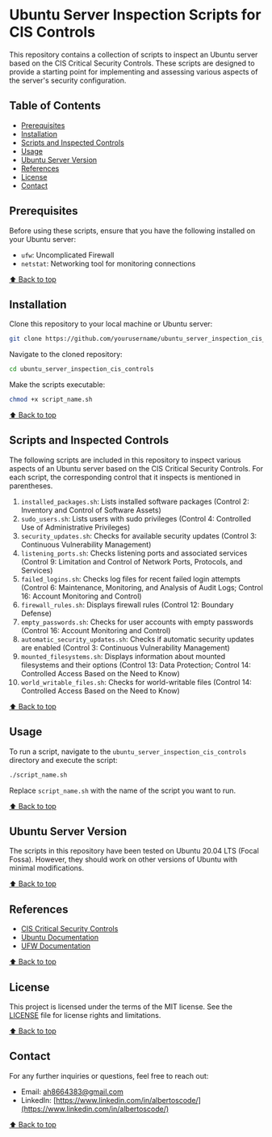 # Ubuntu Server Inspection Scripts for CIS Controls

This repository contains a collection of scripts to inspect an Ubuntu server based on the CIS Critical Security Controls. These scripts are designed to provide a starting point for implementing and assessing various aspects of the server's security configuration.

## Table of Contents

- [Prerequisites](#prerequisites)
- [Installation](#installation)
- [Scripts and Inspected Controls](#scripts-and-inspected-controls)
- [Usage](#usage)
- [Ubuntu Server Version](#ubuntu-server-version)
- [References](#references)
- [License](#license)
- [Contact](#contact)

## Prerequisites

Before using these scripts, ensure that you have the following installed on your Ubuntu server:

- `ufw`: Uncomplicated Firewall
- `netstat`: Networking tool for monitoring connections

[⬆️ Back to top](#ubuntu-server-inspection-scripts-for-cis-controls)

## Installation

Clone this repository to your local machine or Ubuntu server:

```bash
git clone https://github.com/yourusername/ubuntu_server_inspection_cis_controls.git
```

Navigate to the cloned repository:

```bash
cd ubuntu_server_inspection_cis_controls
```

Make the scripts executable:

```bash
chmod +x script_name.sh
```

[⬆️ Back to top](#ubuntu-server-inspection-scripts-for-cis-controls)

## Scripts and Inspected Controls

The following scripts are included in this repository to inspect various aspects of an Ubuntu server based on the CIS Critical Security Controls. For each script, the corresponding control that it inspects is mentioned in parentheses.

1. `installed_packages.sh`: Lists installed software packages (Control 2: Inventory and Control of Software Assets)
2. `sudo_users.sh`: Lists users with sudo privileges (Control 4: Controlled Use of Administrative Privileges)
3. `security_updates.sh`: Checks for available security updates (Control 3: Continuous Vulnerability Management)
4. `listening_ports.sh`: Checks listening ports and associated services (Control 9: Limitation and Control of Network Ports, Protocols, and Services)
5. `failed_logins.sh`: Checks log files for recent failed login attempts (Control 6: Maintenance, Monitoring, and Analysis of Audit Logs; Control 16: Account Monitoring and Control)
6. `firewall_rules.sh`: Displays firewall rules (Control 12: Boundary Defense)
7. `empty_passwords.sh`: Checks for user accounts with empty passwords (Control 16: Account Monitoring and Control)
8. `automatic_security_updates.sh`: Checks if automatic security updates are enabled (Control 3: Continuous Vulnerability Management)
9. `mounted_filesystems.sh`: Displays information about mounted filesystems and their options (Control 13: Data Protection; Control 14: Controlled Access Based on the Need to Know)
10. `world_writable_files.sh`: Checks for world-writable files (Control 14: Controlled Access Based on the Need to Know)

[⬆️ Back to top](#ubuntu-server-inspection-scripts-for-cis-controls)

## Usage

To run a script, navigate to the `ubuntu_server_inspection_cis_controls` directory and execute the script:

```bash
./script_name.sh
```

Replace `script_name.sh` with the name of the script you want to run.

[⬆️ Back to top](#ubuntu-server-inspection-scripts-for-cis-controls)

## Ubuntu Server Version

The scripts in this repository have been tested on Ubuntu 20.04 LTS (Focal Fossa). However, they should work on other versions of Ubuntu with minimal modifications.

[⬆️ Back to top](#ubuntu-server-inspection-scripts-for-cis-controls)

## References

- [CIS Critical Security Controls](https://www.cisecurity.org/controls/cis-controls-list/)
- [Ubuntu Documentation](https://help.ubuntu.com/)
- [UFW Documentation](https://help.ubuntu.com/community/UFW)

[⬆️ Back to top](#ubuntu-server-inspection-scripts-for-cis-controls)

## License

This project is licensed under the terms of the MIT license. See the [LICENSE](License.txt) file for license rights and limitations.

[⬆️ Back to top](#ubuntu-server-inspection-scripts-for-cis-controls)

## Contact

For any further inquiries or questions, feel free to reach out:

- Email: [ah8664383@gmail.com](ah8664383@gmail.com)
- LinkedIn: [https://www.linkedin.com/in/albertoscode/](https://www.linkedin.com/in/albertoscode/)

[⬆️ Back to top](#ubuntu-server-inspection-scripts-for-cis-controls)

